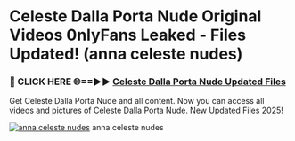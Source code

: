 # Celeste Dalla Porta Nude Original Videos 0nlyFans Leaked - Files Updated! (anna celeste nudes)

<h3>🔴 CLICK HERE 🌐==►► <a href="https://tinyurl.com/2p9ay9w9" rel="nofollow">Celeste Dalla Porta Nude Updated Files</a></h3>

Get Celeste Dalla Porta Nude and all content. Now you can access all videos and pictures of Celeste Dalla Porta Nude. New Updated Files 2025!

[![anna celeste nudes](https://i.imgur.com/KQgVmj3.gif)](https://tinyurl.com/2p9ay9w9)
anna celeste nudes